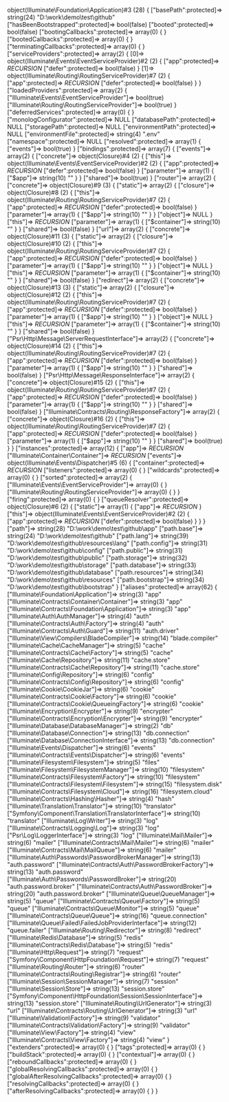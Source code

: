 object(Illuminate\Foundation\Application)#3 (28) {
  ["basePath":protected]=>
  string(24) "D:\work\demo\test\github"
  ["hasBeenBootstrapped":protected]=>
  bool(false)
  ["booted":protected]=>
  bool(false)
  ["bootingCallbacks":protected]=>
  array(0) {
  }
  ["bootedCallbacks":protected]=>
  array(0) {
  }
  ["terminatingCallbacks":protected]=>
  array(0) {
  }
  ["serviceProviders":protected]=>
  array(2) {
    [0]=>
    object(Illuminate\Events\EventServiceProvider)#2 (2) {
      ["app":protected]=>
      *RECURSION*
      ["defer":protected]=>
      bool(false)
    }
    [1]=>
    object(Illuminate\Routing\RoutingServiceProvider)#7 (2) {
      ["app":protected]=>
      *RECURSION*
      ["defer":protected]=>
      bool(false)
    }
  }
  ["loadedProviders":protected]=>
  array(2) {
    ["Illuminate\Events\EventServiceProvider"]=>
    bool(true)
    ["Illuminate\Routing\RoutingServiceProvider"]=>
    bool(true)
  }
  ["deferredServices":protected]=>
  array(0) {
  }
  ["monologConfigurator":protected]=>
  NULL
  ["databasePath":protected]=>
  NULL
  ["storagePath":protected]=>
  NULL
  ["environmentPath":protected]=>
  NULL
  ["environmentFile":protected]=>
  string(4) ".env"
  ["namespace":protected]=>
  NULL
  ["resolved":protected]=>
  array(1) {
    ["events"]=>
    bool(true)
  }
  ["bindings":protected]=>
  array(7) {
    ["events"]=>
    array(2) {
      ["concrete"]=>
      object(Closure)#4 (2) {
        ["this"]=>
        object(Illuminate\Events\EventServiceProvider)#2 (2) {
          ["app":protected]=>
          *RECURSION*
          ["defer":protected]=>
          bool(false)
        }
        ["parameter"]=>
        array(1) {
          ["$app"]=>
          string(10) "<required>"
        }
      }
      ["shared"]=>
      bool(true)
    }
    ["router"]=>
    array(2) {
      ["concrete"]=>
      object(Closure)#9 (3) {
        ["static"]=>
        array(2) {
          ["closure"]=>
          object(Closure)#8 (2) {
            ["this"]=>
            object(Illuminate\Routing\RoutingServiceProvider)#7 (2) {
              ["app":protected]=>
              *RECURSION*
              ["defer":protected]=>
              bool(false)
            }
            ["parameter"]=>
            array(1) {
              ["$app"]=>
              string(10) "<required>"
            }
          }
          ["object"]=>
          NULL
        }
        ["this"]=>
        *RECURSION*
        ["parameter"]=>
        array(1) {
          ["$container"]=>
          string(10) "<required>"
        }
      }
      ["shared"]=>
      bool(false)
    }
    ["url"]=>
    array(2) {
      ["concrete"]=>
      object(Closure)#11 (3) {
        ["static"]=>
        array(2) {
          ["closure"]=>
          object(Closure)#10 (2) {
            ["this"]=>
            object(Illuminate\Routing\RoutingServiceProvider)#7 (2) {
              ["app":protected]=>
              *RECURSION*
              ["defer":protected]=>
              bool(false)
            }
            ["parameter"]=>
            array(1) {
              ["$app"]=>
              string(10) "<required>"
            }
          }
          ["object"]=>
          NULL
        }
        ["this"]=>
        *RECURSION*
        ["parameter"]=>
        array(1) {
          ["$container"]=>
          string(10) "<required>"
        }
      }
      ["shared"]=>
      bool(false)
    }
    ["redirect"]=>
    array(2) {
      ["concrete"]=>
      object(Closure)#13 (3) {
        ["static"]=>
        array(2) {
          ["closure"]=>
          object(Closure)#12 (2) {
            ["this"]=>
            object(Illuminate\Routing\RoutingServiceProvider)#7 (2) {
              ["app":protected]=>
              *RECURSION*
              ["defer":protected]=>
              bool(false)
            }
            ["parameter"]=>
            array(1) {
              ["$app"]=>
              string(10) "<required>"
            }
          }
          ["object"]=>
          NULL
        }
        ["this"]=>
        *RECURSION*
        ["parameter"]=>
        array(1) {
          ["$container"]=>
          string(10) "<required>"
        }
      }
      ["shared"]=>
      bool(false)
    }
    ["Psr\Http\Message\ServerRequestInterface"]=>
    array(2) {
      ["concrete"]=>
      object(Closure)#14 (2) {
        ["this"]=>
        object(Illuminate\Routing\RoutingServiceProvider)#7 (2) {
          ["app":protected]=>
          *RECURSION*
          ["defer":protected]=>
          bool(false)
        }
        ["parameter"]=>
        array(1) {
          ["$app"]=>
          string(10) "<required>"
        }
      }
      ["shared"]=>
      bool(false)
    }
    ["Psr\Http\Message\ResponseInterface"]=>
    array(2) {
      ["concrete"]=>
      object(Closure)#15 (2) {
        ["this"]=>
        object(Illuminate\Routing\RoutingServiceProvider)#7 (2) {
          ["app":protected]=>
          *RECURSION*
          ["defer":protected]=>
          bool(false)
        }
        ["parameter"]=>
        array(1) {
          ["$app"]=>
          string(10) "<required>"
        }
      }
      ["shared"]=>
      bool(false)
    }
    ["Illuminate\Contracts\Routing\ResponseFactory"]=>
    array(2) {
      ["concrete"]=>
      object(Closure)#16 (2) {
        ["this"]=>
        object(Illuminate\Routing\RoutingServiceProvider)#7 (2) {
          ["app":protected]=>
          *RECURSION*
          ["defer":protected]=>
          bool(false)
        }
        ["parameter"]=>
        array(1) {
          ["$app"]=>
          string(10) "<required>"
        }
      }
      ["shared"]=>
      bool(true)
    }
  }
  ["instances":protected]=>
  array(12) {
    ["app"]=>
    *RECURSION*
    ["Illuminate\Container\Container"]=>
    *RECURSION*
    ["events"]=>
    object(Illuminate\Events\Dispatcher)#5 (6) {
      ["container":protected]=>
      *RECURSION*
      ["listeners":protected]=>
      array(0) {
      }
      ["wildcards":protected]=>
      array(0) {
      }
      ["sorted":protected]=>
      array(2) {
        ["Illuminate\Events\EventServiceProvider"]=>
        array(0) {
        }
        ["Illuminate\Routing\RoutingServiceProvider"]=>
        array(0) {
        }
      }
      ["firing":protected]=>
      array(0) {
      }
      ["queueResolver":protected]=>
      object(Closure)#6 (2) {
        ["static"]=>
        array(1) {
          ["app"]=>
          *RECURSION*
        }
        ["this"]=>
        object(Illuminate\Events\EventServiceProvider)#2 (2) {
          ["app":protected]=>
          *RECURSION*
          ["defer":protected]=>
          bool(false)
        }
      }
    }
    ["path"]=>
    string(28) "D:\work\demo\test\github\app"
    ["path.base"]=>
    string(24) "D:\work\demo\test\github"
    ["path.lang"]=>
    string(39) "D:\work\demo\test\github\resources\lang"
    ["path.config"]=>
    string(31) "D:\work\demo\test\github\config"
    ["path.public"]=>
    string(31) "D:\work\demo\test\github\public"
    ["path.storage"]=>
    string(32) "D:\work\demo\test\github\storage"
    ["path.database"]=>
    string(33) "D:\work\demo\test\github\database"
    ["path.resources"]=>
    string(34) "D:\work\demo\test\github\resources"
    ["path.bootstrap"]=>
    string(34) "D:\work\demo\test\github\bootstrap"
  }
  ["aliases":protected]=>
  array(62) {
    ["Illuminate\Foundation\Application"]=>
    string(3) "app"
    ["Illuminate\Contracts\Container\Container"]=>
    string(3) "app"
    ["Illuminate\Contracts\Foundation\Application"]=>
    string(3) "app"
    ["Illuminate\Auth\AuthManager"]=>
    string(4) "auth"
    ["Illuminate\Contracts\Auth\Factory"]=>
    string(4) "auth"
    ["Illuminate\Contracts\Auth\Guard"]=>
    string(11) "auth.driver"
    ["Illuminate\View\Compilers\BladeCompiler"]=>
    string(14) "blade.compiler"
    ["Illuminate\Cache\CacheManager"]=>
    string(5) "cache"
    ["Illuminate\Contracts\Cache\Factory"]=>
    string(5) "cache"
    ["Illuminate\Cache\Repository"]=>
    string(11) "cache.store"
    ["Illuminate\Contracts\Cache\Repository"]=>
    string(11) "cache.store"
    ["Illuminate\Config\Repository"]=>
    string(6) "config"
    ["Illuminate\Contracts\Config\Repository"]=>
    string(6) "config"
    ["Illuminate\Cookie\CookieJar"]=>
    string(6) "cookie"
    ["Illuminate\Contracts\Cookie\Factory"]=>
    string(6) "cookie"
    ["Illuminate\Contracts\Cookie\QueueingFactory"]=>
    string(6) "cookie"
    ["Illuminate\Encryption\Encrypter"]=>
    string(9) "encrypter"
    ["Illuminate\Contracts\Encryption\Encrypter"]=>
    string(9) "encrypter"
    ["Illuminate\Database\DatabaseManager"]=>
    string(2) "db"
    ["Illuminate\Database\Connection"]=>
    string(13) "db.connection"
    ["Illuminate\Database\ConnectionInterface"]=>
    string(13) "db.connection"
    ["Illuminate\Events\Dispatcher"]=>
    string(6) "events"
    ["Illuminate\Contracts\Events\Dispatcher"]=>
    string(6) "events"
    ["Illuminate\Filesystem\Filesystem"]=>
    string(5) "files"
    ["Illuminate\Filesystem\FilesystemManager"]=>
    string(10) "filesystem"
    ["Illuminate\Contracts\Filesystem\Factory"]=>
    string(10) "filesystem"
    ["Illuminate\Contracts\Filesystem\Filesystem"]=>
    string(15) "filesystem.disk"
    ["Illuminate\Contracts\Filesystem\Cloud"]=>
    string(16) "filesystem.cloud"
    ["Illuminate\Contracts\Hashing\Hasher"]=>
    string(4) "hash"
    ["Illuminate\Translation\Translator"]=>
    string(10) "translator"
    ["Symfony\Component\Translation\TranslatorInterface"]=>
    string(10) "translator"
    ["Illuminate\Log\Writer"]=>
    string(3) "log"
    ["Illuminate\Contracts\Logging\Log"]=>
    string(3) "log"
    ["Psr\Log\LoggerInterface"]=>
    string(3) "log"
    ["Illuminate\Mail\Mailer"]=>
    string(6) "mailer"
    ["Illuminate\Contracts\Mail\Mailer"]=>
    string(6) "mailer"
    ["Illuminate\Contracts\Mail\MailQueue"]=>
    string(6) "mailer"
    ["Illuminate\Auth\Passwords\PasswordBrokerManager"]=>
    string(13) "auth.password"
    ["Illuminate\Contracts\Auth\PasswordBrokerFactory"]=>
    string(13) "auth.password"
    ["Illuminate\Auth\Passwords\PasswordBroker"]=>
    string(20) "auth.password.broker"
    ["Illuminate\Contracts\Auth\PasswordBroker"]=>
    string(20) "auth.password.broker"
    ["Illuminate\Queue\QueueManager"]=>
    string(5) "queue"
    ["Illuminate\Contracts\Queue\Factory"]=>
    string(5) "queue"
    ["Illuminate\Contracts\Queue\Monitor"]=>
    string(5) "queue"
    ["Illuminate\Contracts\Queue\Queue"]=>
    string(16) "queue.connection"
    ["Illuminate\Queue\Failed\FailedJobProviderInterface"]=>
    string(12) "queue.failer"
    ["Illuminate\Routing\Redirector"]=>
    string(8) "redirect"
    ["Illuminate\Redis\Database"]=>
    string(5) "redis"
    ["Illuminate\Contracts\Redis\Database"]=>
    string(5) "redis"
    ["Illuminate\Http\Request"]=>
    string(7) "request"
    ["Symfony\Component\HttpFoundation\Request"]=>
    string(7) "request"
    ["Illuminate\Routing\Router"]=>
    string(6) "router"
    ["Illuminate\Contracts\Routing\Registrar"]=>
    string(6) "router"
    ["Illuminate\Session\SessionManager"]=>
    string(7) "session"
    ["Illuminate\Session\Store"]=>
    string(13) "session.store"
    ["Symfony\Component\HttpFoundation\Session\SessionInterface"]=>
    string(13) "session.store"
    ["Illuminate\Routing\UrlGenerator"]=>
    string(3) "url"
    ["Illuminate\Contracts\Routing\UrlGenerator"]=>
    string(3) "url"
    ["Illuminate\Validation\Factory"]=>
    string(9) "validator"
    ["Illuminate\Contracts\Validation\Factory"]=>
    string(9) "validator"
    ["Illuminate\View\Factory"]=>
    string(4) "view"
    ["Illuminate\Contracts\View\Factory"]=>
    string(4) "view"
  }
  ["extenders":protected]=>
  array(0) {
  }
  ["tags":protected]=>
  array(0) {
  }
  ["buildStack":protected]=>
  array(0) {
  }
  ["contextual"]=>
  array(0) {
  }
  ["reboundCallbacks":protected]=>
  array(0) {
  }
  ["globalResolvingCallbacks":protected]=>
  array(0) {
  }
  ["globalAfterResolvingCallbacks":protected]=>
  array(0) {
  }
  ["resolvingCallbacks":protected]=>
  array(0) {
  }
  ["afterResolvingCallbacks":protected]=>
  array(0) {
  }
}